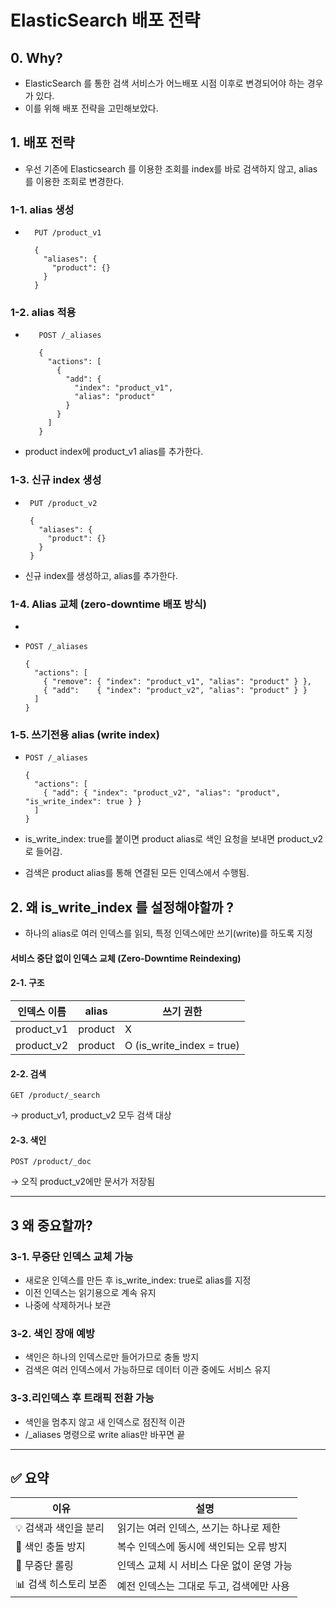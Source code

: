 # ElasticSearch 배포 전략

## 0. Why?
- ElasticSearch 를 통한 검색 서비스가 어느배포 시점 이후로 변경되어야 하는 경우가 있다.
- 이를 위해 배포 전략을 고민해보았다.

## 1. 배포 전략
- 우선 기존에 Elasticsearch 를 이용한 조회를 index를 바로 검색하지 않고, alias 를 이용한 조회로 변경한다.

### 1-1. alias 생성
- ```http request
    PUT /product_v1
  
    {
      "aliases": {
        "product": {}
      }
    }
  ```


### 1-2. alias 적용 
- ```http request
     POST /_aliases

     {
       "actions": [
         {
           "add": {
             "index": "product_v1",
             "alias": "product"
           }
         }
       ]
     }
  ```
- product index에 product_v1 alias를 추가한다.

### 1-3. 신규 index 생성

- ```http request
   PUT /product_v2

   {
     "aliases": {
       "product": {}
     }
   }
  ```
- 신규 index를 생성하고, alias를 추가한다.

### 1-4. Alias 교체 (zero-downtime 배포 방식)
- 
- ```http request
  POST /_aliases
  
  {
    "actions": [
      { "remove": { "index": "product_v1", "alias": "product" } },
      { "add":    { "index": "product_v2", "alias": "product" } }
    ]
  }
  ```

### 1-5. 쓰기전용 alias (write index)

- ```http request
  POST /_aliases
  
  {
    "actions": [
      { "add": { "index": "product_v2", "alias": "product", "is_write_index": true } }
    ]
  }
  ```
  
- is_write_index: true를 붙이면 product alias로 색인 요청을 보내면 product_v2로 들어감.
- 검색은 product alias를 통해 연결된 모든 인덱스에서 수행됨.

## 2. 왜 is_write_index 를 설정해야할까 ? 

- 하나의 alias로 여러 인덱스를 읽되, 특정 인덱스에만 쓰기(write)를 하도록 지정


#### 서비스 중단 없이 인덱스 교체 (Zero-Downtime Reindexing)

#### 2-1. 구조

|인덱스 이름|alias| 쓰기 권한                 |
|---|---|---------------------------|
|product_v1|product| X                         |
|product_v2|product| O (is_write_index = true) |

#### 2-2. 검색

```
GET /product/_search
```

→ product_v1, product_v2 모두 검색 대상


#### 2-3. 색인

```
POST /product/_doc
```

→ 오직 product_v2에만 문서가 저장됨

---

## 3 왜 중요할까?

### 3-1. 무중단 인덱스 교체 가능

- 새로운 인덱스를 만든 후 is_write_index: true로 alias를 지정
- 이전 인덱스는 읽기용으로 계속 유지
- 나중에 삭제하거나 보관

### 3-2. 색인 장애 예방

- 색인은 하나의 인덱스로만 들어가므로 충돌 방지
- 검색은 여러 인덱스에서 가능하므로 데이터 이관 중에도 서비스 유지


### 3-3.리인덱스 후 트래픽 전환 가능

- 색인을 멈추지 않고 새 인덱스로 점진적 이관
- /_aliases 명령으로 write alias만 바꾸면 끝


-----


## ✅ 요약

|이유|설명|
|---|---|
|💡 검색과 색인을 분리|읽기는 여러 인덱스, 쓰기는 하나로 제한|
|🚫 색인 충돌 방지|복수 인덱스에 동시에 색인되는 오류 방지|
|🔁 무중단 롤링|인덱스 교체 시 서비스 다운 없이 운영 가능|
|📊 검색 히스토리 보존|예전 인덱스는 그대로 두고, 검색에만 사용|
